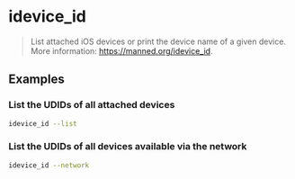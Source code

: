 # idevice_id

> List attached iOS devices or print the device name of a given device. More information: <https://manned.org/idevice_id>.

## Examples

### List the UDIDs of all attached devices

```bash
idevice_id --list
```

### List the UDIDs of all devices available via the network

```bash
idevice_id --network
```
